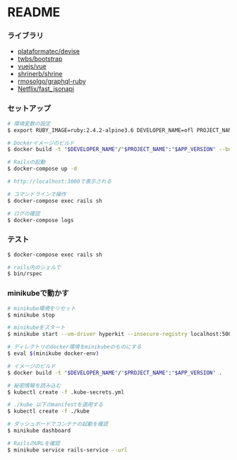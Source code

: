 # README

### ライブラリ

-   [plataformatec/devise](https://github.com/plataformatec/devise)
-   [twbs/bootstrap](https://github.com/twbs/bootstrap)
-   [vuejs/vue](https://github.com/vuejs/vue)
-   [shrinerb/shrine](https://github.com/shrinerb/shrinea)
-   [rmosolgo/graphql-ruby](https://github.com/rmosolgo/graphql-ruby)
-   [Netflix/fast_jsonapi](https://github.com/Netflix/fast_jsonapi)


### セットアップ

```sh
# 環境変数の設定
$ export RUBY_IMAGE=ruby:2.4.2-alpine3.6 DEVELOPER_NAME=ofl PROJECT_NAME=entry_point_2018 APP_VERSION=0.1

# Dockerイメージのビルド
$ docker build -t "$DEVELOPER_NAME"/"$PROJECT_NAME":"$APP_VERSION" --build-arg PROJECT_NAME="$PROJECT_NAME" .

# Railsの起動
$ docker-compose up -d

# http://localhost:3000で表示される

# コマンドラインで操作
$ docker-compose exec rails sh

# ログの確認
$ docker-compose logs
```

### テスト

```sh
$ docker-compose exec rails sh

# rails内のシェルで
$ bin/rspec
```

### minikubeで動かす

```sh
# minikube環境をリセット
$ minikube stop

# minikubeをスタート
$ minikube start --vm-driver hyperkit --insecure-registry localhost:5000

# ディレクトリのdocker環境をminikubeのものにする
$ eval $(minikube docker-env)

# イメージのビルド
$ docker build -t "$DEVELOPER_NAME"/"$PROJECT_NAME":"$APP_VERSION" .

# 秘密情報を読み込む
$ kubectl create -f .kube-secrets.yml

# ./kube 以下のmanifestを適用する
$ kubectl create -f ./kube

# ダッシュボードでコンテナの起動を確認
$ minikube dashboard

# RailsのURLを確認
$ minikube service rails-service --url
```
